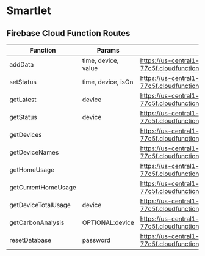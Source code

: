 # Smartlet


## Firebase Cloud Function Routes

| Function            | Params              | Route                                                                      |
|---------------------|---------------------|----------------------------------------------------------------------------|
| addData             | time, device, value | https://us-central1-yhack2018-77c5f.cloudfunctions.net/addData             |
| setStatus           | time, device, isOn  | https://us-central1-yhack2018-77c5f.cloudfunctions.net/setStatus           |
| getLatest           | device              | https://us-central1-yhack2018-77c5f.cloudfunctions.net/getLatest           |
| getStatus           | device              | https://us-central1-yhack2018-77c5f.cloudfunctions.net/getStatus           |
| getDevices          |                     | https://us-central1-yhack2018-77c5f.cloudfunctions.net/getDevices          |
| getDeviceNames      |                     | https://us-central1-yhack2018-77c5f.cloudfunctions.net/getDeviceNames      |
| getHomeUsage        |                     | https://us-central1-yhack2018-77c5f.cloudfunctions.net/getHomeUsage        |
| getCurrentHomeUsage |                     | https://us-central1-yhack2018-77c5f.cloudfunctions.net/getCurrentHomeUsage |
| getDeviceTotalUsage | device              | https://us-central1-yhack2018-77c5f.cloudfunctions.net/getDeviceTotalUsage |
| getCarbonAnalysis   | OPTIONAL:device     | https://us-central1-yhack2018-77c5f.cloudfunctions.net/getCarbonAnalysis   |
| resetDatabase       | password            | https://us-central1-yhack2018-77c5f.cloudfunctions.net/resetDatabase       |
